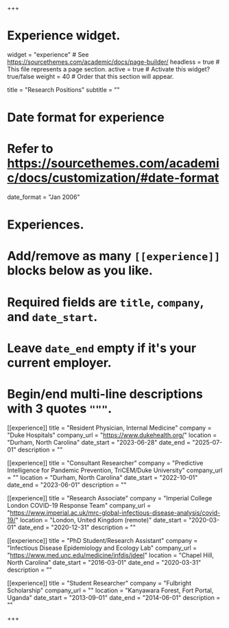 +++
# Experience widget.
widget = "experience"  # See https://sourcethemes.com/academic/docs/page-builder/
headless = true  # This file represents a page section.
active = true  # Activate this widget? true/false
weight = 40  # Order that this section will appear.

title = "Research Positions"
subtitle = ""

# Date format for experience
#   Refer to https://sourcethemes.com/academic/docs/customization/#date-format
date_format = "Jan 2006"

# Experiences.
#   Add/remove as many `[[experience]]` blocks below as you like.
#   Required fields are `title`, `company`, and `date_start`.
#   Leave `date_end` empty if it's your current employer.
#   Begin/end multi-line descriptions with 3 quotes `"""`.


[[experience]]
  title = "Resident Physician, Internal Medicine"
  company = "Duke Hospitals"
  company_url = "https://www.dukehealth.org/"
  location = "Durham, North Carolina"
  date_start = "2023-06-28"
  date_end = "2025-07-01"
  description = ""

[[experience]]
  title = "Consultant Researcher"
  company = "Predictive Intelligence for Pandemic Prevention, TriCEM/Duke University"
  company_url = ""
  location = "Durham, North Carolina"
  date_start = "2022-10-01"
  date_end = "2023-06-01"
  description = ""



[[experience]]
  title = "Research Associate"
  company = "Imperial College London COVID-19 Response Team"
  company_url = "https://www.imperial.ac.uk/mrc-global-infectious-disease-analysis/covid-19/"
  location = "London, United Kingdom (remote)"
  date_start = "2020-03-01"
  date_end = "2020-12-31"
  description = ""


[[experience]]
  title = "PhD Student/Research Assistant"
  company = "Infectious Disease Epidemiology and Ecology Lab"
  company_url = "https://www.med.unc.edu/medicine/infdis/ideel"
  location = "Chapel Hill, North Carolina"
  date_start = "2016-03-01"
  date_end = "2020-03-31"
  description = ""

[[experience]]
  title = "Student Researcher"
  company = "Fulbright Scholarship"
  company_url = ""
  location = "Kanyawara Forest, Fort Portal, Uganda"
  date_start = "2013-09-01"
  date_end = "2014-06-01"
  description = ""

+++
